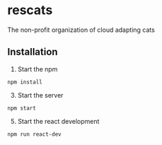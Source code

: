 # rescats
The non-profit organization of cloud adapting cats
## Installation
1. Start the npm
```
npm install
```
3. Start the server
```
npm start
```
5. Start the react development
```
npm run react-dev
```
